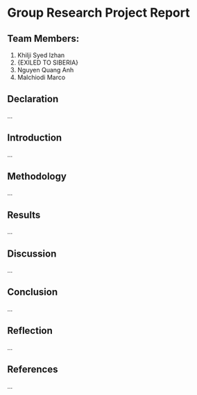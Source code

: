 # Group Research Project Report

## Team Members:
1. Khilji Syed Izhan
2. {EXILED TO SIBERIA}
3. Nguyen Quang Anh
4. Malchiodi Marco

## Declaration
...

## Introduction
...

## Methodology
... 

## Results
... 

## Discussion
... 

## Conclusion
... 

## Reflection
... 

## References
... 
